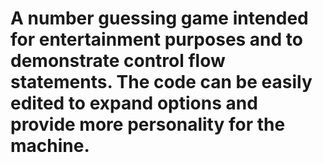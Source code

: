 # A number guessing game intended for entertainment purposes and to demonstrate control flow statements. The code can be easily edited to expand options and provide more personality for the machine.
